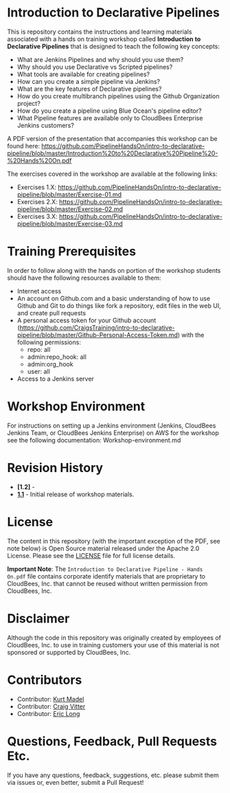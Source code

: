 # Introduction to Declarative Pipelines

This is repository contains the instructions and learning materials associated with a hands on training workshop called **Introduction to Declarative Pipelines** that is designed to teach the following key concepts:

  * What are Jenkins Pipelines and why should you use them?
  * Why should you use Declarative vs Scripted pipelines?
  * What tools are available for creating pipelines?
  * How can you create a simple pipeline via Jenkins?
  * What are the key features of Declarative pipelines?
  * How do you create multibranch pipelines using the Github Organization project?
  * How do you  create a pipeline using Blue Ocean's pipeline editor?
  * What Pipeline features are available only to CloudBees Enterprise Jenkins customers?
  
A PDF version of the presentation that accompanies this workshop can be found here: https://github.com/PipelineHandsOn/intro-to-declarative-pipeline/blob/master/Introduction%20to%20Declarative%20Pipeline%20-%20Hands%20On.pdf

The exercises covered in the workshop are available at the following links:

  * Exercises 1.X: https://github.com/PipelineHandsOn/intro-to-declarative-pipeline/blob/master/Exercise-01.md
  * Exercises 2.X: https://github.com/PipelineHandsOn/intro-to-declarative-pipeline/blob/master/Exercise-02.md
  * Exercises 3.X: https://github.com/PipelineHandsOn/intro-to-declarative-pipeline/blob/master/Exercise-03.md

# Training Prerequisites

In order to follow along with the hands on portion of the workshop students should have the following resources available to them:

  * Internet access
  * An account on Github.com and a basic understanding of how to use Github and Git to do things like fork a repository, edit files in the web UI, and create pull requests
  * A personal access token for your Github account (https://github.com/CraigsTraining/intro-to-declarative-pipeline/blob/master/Github-Personal-Access-Token.md) with the following permissions:
    - repo: all
    - admin:repo_hook: all
    - admin:org_hook
    - user: all
  * Access to a Jenkins server

# Workshop Environment

For instructions on setting up a Jenkins environment (Jenkins, CloudBees Jenkins Team, or CloudBees Jenkins Enterprise) on AWS for the workshop see the following documentation: Workshop-environment.md

# Revision History

 * **[1.2]** - 
 * **[1.1](https://github.com/PipelineHandsOn/intro-to-declarative-pipeline/releases/tag/1.1)** - Initial release of workshop materials.

# License

The content in this repository (with the important exception of the PDF, see note below) is Open Source material released under the Apache 2.0 License. Please see the [LICENSE](LICENSE) file for full license details.

**Important Note**: The ```Introduction to Declarative Pipeline - Hands On.pdf``` file contains corporate identify materials that are proprietary to CloudBees, Inc. that cannot be reused without written permission from CloudBees, Inc. 

# Disclaimer

Although the code in this repository was originally created by employees of CloudBees, Inc. to use in training customers your use of this material is not sponsored or supported by CloudBees, Inc.

# Contributors 

* Contributor: [Kurt Madel](https://github.com/kmadel)
* Contributor: [Craig Vitter](https://github.com/cvitter)
* Contributor: [Eric Long](https://github.com/ericlong)
 
# Questions, Feedback, Pull Requests Etc.

If you have any questions, feedback, suggestions, etc. please submit them via issues or, even better, submit a Pull Request!
 
